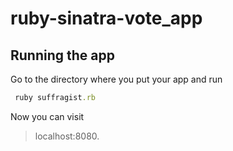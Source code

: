 # ruby-sinatra-vote_app

## Running the app
Go to the directory where you put your app and run 

```ruby
 ruby suffragist.rb 
```

Now you can visit 

> localhost:8080.
